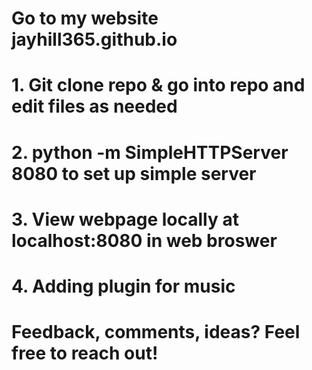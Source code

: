 # Go to my website jayhill365.github.io

# 1. Git clone repo & go into repo and edit files as needed
# 2. python -m SimpleHTTPServer 8080 to set up simple server
# 3. View webpage locally at localhost:8080 in web broswer 
# 4. Adding plugin for music
#  Feedback, comments, ideas? Feel free to reach out! 
